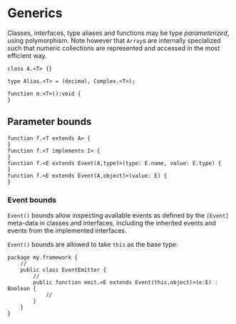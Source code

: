 # Generics

Classes, interfaces, type aliases and functions may be type *parameterized*, using polymorphism. Note however that `Array`s are internally specialized such that numeric collections are represented and accessed in the most efficient way.

```
class A.<T> {}

type Alias.<T> = (decimal, Complex.<T>);

function m.<T>():void {
}
```

## Parameter bounds

```
function f.<T extends A> {
}
function f.<T implements I> {
}
function f.<E extends Event(A,type)>(type: E.name, value: E.type) {
}
function f.<E extends Event(A,object)>(value: E) {
}
```

### Event bounds

`Event()` bounds allow inspecting available events as defined by the `[Event]` meta-data in classes and interfaces, including the inherited events and events from the implemented interfaces.

`Event()` bounds are allowed to take `this` as the base type:

```
package my.framework {
    //
    public class EventEmitter {
        //
        public function emit.<E extends Event(this,object)>(e:E) : Boolean {
            //
        }
    }
}
```